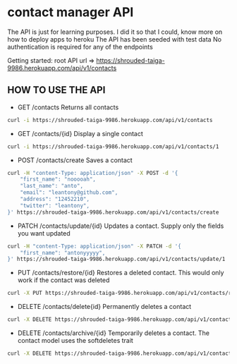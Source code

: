 # contact manager API
The API is just for learning purposes. I did it so that I could, know more on how to deploy apps to heroku
The API has been seeded with test data
No authentication is required for any of the endpoints

Getting started:
root API url => https://shrouded-taiga-9986.herokuapp.com/api/v1/contacts

## HOW TO USE THE API

+ GET /contacts
Returns all contacts
```bash
curl -i https://shrouded-taiga-9986.herokuapp.com/api/v1/contacts
```

+ GET /contacts/{id}
Display a single contact
```bash
curl -i https://shrouded-taiga-9986.herokuapp.com/api/v1/contacts/1
```

+ POST /contacts/create
Saves a contact
```bash
curl -H "content-Type: application/json" -X POST -d '{
	"first_name": "nooooah",
    "last_name": "anto",
    "email": "leantony@github.com",
    "address": "12452210",
    "twitter": "leantony",
}' https://shrouded-taiga-9986.herokuapp.com/api/v1/contacts/create
```

+ PATCH /contacts/update/{id}
Updates a contact. Supply only the fields you want updated
```bash
curl -H "content-Type: application/json" -X PATCH -d '{
	"first_name": "antonyyyyy",
}' https://shrouded-taiga-9986.herokuapp.com/api/v1/contacts/update/1
```

+ PUT /contacts/restore/{id}
Restores a deleted contact. This would only work if the contact was deleted
```bash
curl -X PUT https://shrouded-taiga-9986.herokuapp.com/api/v1/contacts/restore/1
```

+ DELETE /contacts/delete{id}
Permanently deletes a contact
```bash
curl -X DELETE https://shrouded-taiga-9986.herokuapp.com/api/v1/contacts/delete/1
```

+ DELETE /contacts/archive/{id}
Temporarily deletes a contact. The contact model uses the softdeletes trait
```bash
curl -X DELETE https://shrouded-taiga-9986.herokuapp.com/api/v1/contacts/archive/1
```